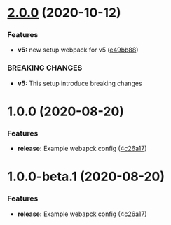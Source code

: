 # [2.0.0](https://github.com/itsprofcjs/webpack/compare/v1.0.0...v2.0.0) (2020-10-12)


### Features

* **v5:** new setup webpack for v5 ([e49bb88](https://github.com/itsprofcjs/webpack/commit/e49bb88c8c2e101d0079be07872ed47c6f4f4278))


### BREAKING CHANGES

* **v5:** This setup introduce breaking changes

# 1.0.0 (2020-08-20)


### Features

* **release:** Example webapck config ([4c26a17](https://github.com/itsprofcjs/webpack/commit/4c26a17ba47536effb56b1ee0ba993765601dc1d))

# 1.0.0-beta.1 (2020-08-20)


### Features

* **release:** Example webapck config ([4c26a17](https://github.com/itsprofcjs/webpack/commit/4c26a17ba47536effb56b1ee0ba993765601dc1d))
